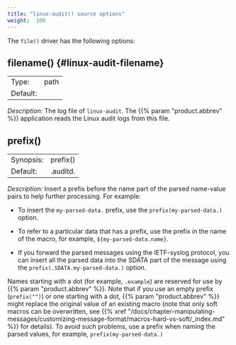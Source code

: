 ```yaml
---
title: "linux-audit() source options"
weight:  100
---
```

<!-- DISCLAIMER: This file is based on the syslog-ng Open Source Edition documentation https://github.com/balabit/syslog-ng-ose-guides/commit/2f4a52ee61d1ea9ad27cb4f3168b95408fddfdf2 and is used under the terms of The syslog-ng Open Source Edition Documentation License. The file has been modified by Axoflow. -->

The `file()` driver has the following options:


## filename() {#linux-audit-filename}

|          |      |
| -------- | ---- |
| Type:    | path |
| Default: |      |

*Description:* The log file of `linux-audit`. The {{% param "product.abbrev" %}} application reads the Linux audit logs from this file.



## prefix()

|           |          |
| --------- | -------- |
| Synopsis: | prefix() |
| Default:  | .auditd. |

*Description:* Insert a prefix before the name part of the parsed name-value pairs to help further processing. For example:

  - To insert the `my-parsed-data.` prefix, use the `prefix(my-parsed-data.)` option.

  - To refer to a particular data that has a prefix, use the prefix in the name of the macro, for example, `${my-parsed-data.name}`.

  - If you forward the parsed messages using the IETF-syslog protocol, you can insert all the parsed data into the SDATA part of the message using the `prefix(.SDATA.my-parsed-data.)` option.

Names starting with a dot (for example, `.example`) are reserved for use by {{% param "product.abbrev" %}}. Note that if you use an empty prefix (`prefix("")`) or one starting with a dot, {{% param "product.abbrev" %}} might replace the original value of an existing macro (note that only soft macros can be overwritten, see {{% xref "/docs/chapter-manipulating-messages/customizing-message-format/macros-hard-vs-soft/_index.md" %}} for details). To avoid such problems, use a prefix when naming the parsed values, for example, `prefix(my-parsed-data.)`

